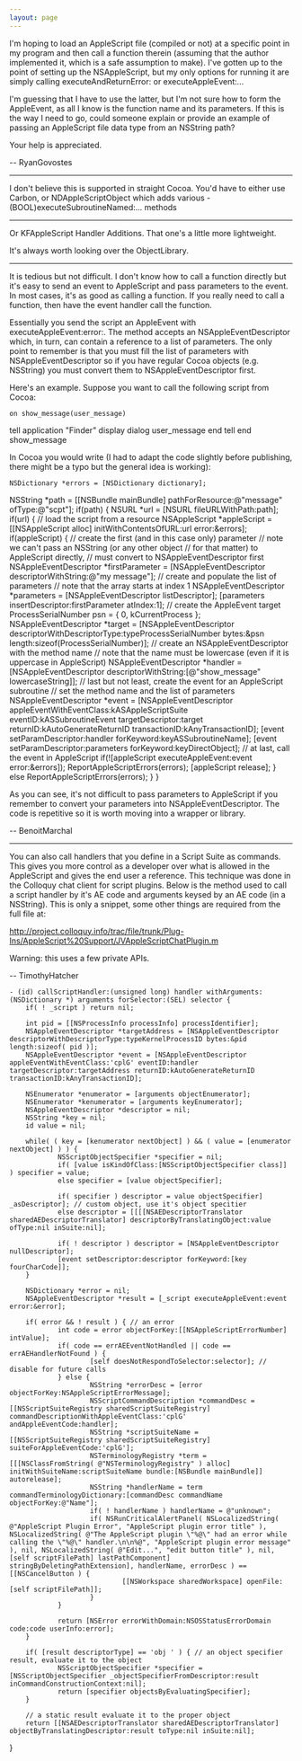 ```yaml
---
layout: page
---
```


I'm hoping to load an AppleScript file (compiled or not) at a specific point in my program and then call a function therein (assuming that the author implemented it, which is a safe assumption to make). I've gotten up to the point of setting up the NSAppleScript, but my only options for running it are simply calling executeAndReturnError: or executeAppleEvent:...

I'm guessing that I have to use the latter, but I'm not sure how to form the AppleEvent, as all I know is the function name and its parameters. If this is the way I need to go, could someone explain or provide an example of passing an AppleScript file data type from an NSString path?

Your help is appreciated.

-- RyanGovostes

----

I don't believe this is supported in straight Cocoa. You'd have to either use Carbon, or NDAppleScriptObject which adds various     - (BOOL)executeSubroutineNamed:... methods

----

Or KFAppleScript Handler Additions.  That one's a little more lightweight. 

It's always worth looking over the ObjectLibrary.  

----

It is tedious but not difficult. I don't know how to call a function directly but it's easy to send an event to AppleScript and pass parameters to the event. In most cases, it's as good as calling a function. If you really need to call a function, then have the event handler call the function.

Essentially you send the script an AppleEvent with     executeAppleEvent:error:. The method accepts an NSAppleEventDescriptor which, in turn, can contain a reference to a list of parameters. The only point to remember is that you must fill the list of parameters with NSAppleEventDescriptor so if you have regular Cocoa objects (e.g. NSString) you must convert them to NSAppleEventDescriptor first.

Here's an example. Suppose you want to call the following script from Cocoa:

    on show_message(user_message)
   tell application "Finder"
      display dialog user_message
   end tell
end show_message

In Cocoa you would write (I had to adapt the code slightly before publishing, there might be a typo but the general idea is working):

    NSDictionary *errors = [NSDictionary dictionary];
NSString *path = [[NSBundle mainBundle] pathForResource:@"message" ofType:@"scpt"];
if(path)
{
   NSURL *url = [NSURL fileURLWithPath:path];
   if(url)
   {
      // load the script from a resource
      NSAppleScript *appleScript = [[NSAppleScript alloc] initWithContentsOfURL:url error:&errors];
      if(appleScript)
      {
         // create the first (and in this case only) parameter
         // note we can't pass an NSString (or any other object
         // for that matter) to AppleScript directly,
         // must convert to NSAppleEventDescriptor first
         NSAppleEventDescriptor *firstParameter = [NSAppleEventDescriptor descriptorWithString:@"my message"];
         // create and populate the list of parameters
         // note that the array starts at index 1
         NSAppleEventDescriptor *parameters = [NSAppleEventDescriptor listDescriptor];
         [parameters insertDescriptor:firstParameter atIndex:1];
         // create the AppleEvent target
         ProcessSerialNumber psn = { 0, kCurrentProcess };
         NSAppleEventDescriptor *target = [NSAppleEventDescriptor descriptorWithDescriptorType:typeProcessSerialNumber
                                                                  bytes:&psn
                                                                  length:sizeof(ProcessSerialNumber)];
         // create an NSAppleEventDescriptor with the method name
         // note that the name must be lowercase (even if it is uppercase in AppleScript)
         NSAppleEventDescriptor *handler = [NSAppleEventDescriptor descriptorWithString:[@"show_message" lowercaseString]];
         // last but not least, create the event for an AppleScript subroutine
         // set the method name and the list of parameters
         NSAppleEventDescriptor *event = [NSAppleEventDescriptor appleEventWithEventClass:kASAppleScriptSuite
                                                                 eventID:kASSubroutineEvent
                                                                 targetDescriptor:target
                                                                 returnID:kAutoGenerateReturnID
                                                                 transactionID:kAnyTransactionID];
         [event setParamDescriptor:handler forKeyword:keyASSubroutineName];
         [event setParamDescriptor:parameters forKeyword:keyDirectObject];
         // at last, call the event in AppleScript
         if(![appleScript executeAppleEvent:event error:&errors]);
            R<nowiki/>eportAppleScriptErrors(errors);
         [appleScript release];
      }
      else
         R<nowiki/>eportAppleScriptErrors(errors);
   }
}

As you can see, it's not difficult to pass parameters to AppleScript if you remember to convert your parameters into NSAppleEventDescriptor.
The code is repetitive so it is worth moving into a wrapper or library.

-- BenoitMarchal


----

You can also call handlers that you define in a Script Suite as commands. This gives you more control as a developer over what is allowed in the AppleScript and gives the end user a reference. This technique was done in the Colloquy chat client for script plugins. Below is the method used to call a script handler by it's AE code and arguments keysed by an AE code (in a NSString). This is only a snippet, some other things are required from the full file at:

http://project.colloquy.info/trac/file/trunk/Plug-Ins/AppleScript%20Support/JVAppleScriptChatPlugin.m 

Warning: this uses a few private APIs.

-- TimothyHatcher

    - (id) callScriptHandler:(unsigned long) handler withArguments:(NSDictionary *) arguments forSelector:(SEL) selector {
        if( ! _script ) return nil;

        int pid = [[NSProcessInfo processInfo] processIdentifier];
        NSAppleEventDescriptor *targetAddress = [NSAppleEventDescriptor descriptorWithDescriptorType:typeKernelProcessID bytes:&pid length:sizeof( pid )];
        NSAppleEventDescriptor *event = [NSAppleEventDescriptor appleEventWithEventClass:'cplG' eventID:handler targetDescriptor:targetAddress returnID:kAutoGenerateReturnID transactionID:kAnyTransactionID];

        NSEnumerator *enumerator = [arguments objectEnumerator];
        NSEnumerator *kenumerator = [arguments keyEnumerator];
        NSAppleEventDescriptor *descriptor = nil;
        NSString *key = nil;
        id value = nil;

        while( ( key = [kenumerator nextObject] ) && ( value = [enumerator nextObject] ) ) {
                NSScriptObjectSpecifier *specifier = nil;
                if( [value isKindOfClass:[NSScriptObjectSpecifier class]] ) specifier = value;
                else specifier = [value objectSpecifier];

                if( specifier ) descriptor = value objectSpecifier] _asDescriptor]; // custom object, use it's object specitier
                else descriptor = [[[[NSAEDescriptorTranslator sharedAEDescriptorTranslator] descriptorByTranslatingObject:value ofType:nil inSuite:nil];

                if( ! descriptor ) descriptor = [NSAppleEventDescriptor nullDescriptor];
                [event setDescriptor:descriptor forKeyword:[key fourCharCode]];
        }

        NSDictionary *error = nil;
        NSAppleEventDescriptor *result = [_script executeAppleEvent:event error:&error];

        if( error && ! result ) { // an error
                int code = error objectForKey:[[NSAppleScriptErrorNumber] intValue];
                if( code == errAEEventNotHandled || code == errAEHandlerNotFound ) {
                        [self doesNotRespondToSelector:selector]; // disable for future calls
                } else {
                        NSString *errorDesc = [error objectForKey:NSAppleScriptErrorMessage];
                        NSScriptCommandDescription *commandDesc = [[NSScriptSuiteRegistry sharedScriptSuiteRegistry] commandDescriptionWithAppleEventClass:'cplG' andAppleEventCode:handler];
                        NSString *scriptSuiteName = [[NSScriptSuiteRegistry sharedScriptSuiteRegistry] suiteForAppleEventCode:'cplG'];
                        NSTerminologyRegistry *term = [[[NSClassFromString( @"NSTerminologyRegistry" ) alloc] initWithSuiteName:scriptSuiteName bundle:[NSBundle mainBundle]] autorelease];
                        NSString *handlerName = term commandTerminologyDictionary:[commandDesc commandName objectForKey:@"Name"];
                        if( ! handlerName ) handlerName = @"unknown";
                        if( NSRunCriticalAlertPanel( NSLocalizedString( @"AppleScript Plugin Error", "AppleScript plugin error title" ), NSLocalizedString( @"The AppleScript plugin \"%@\" had an error while calling the \"%@\" handler.\n\n%@", "AppleScript plugin error message" ), nil, NSLocalizedString( @"Edit...", "edit button title" ), nil, [self scriptFilePath] lastPathComponent] stringByDeletingPathExtension], handlerName, errorDesc ) == [[NSCancelButton ) {
                                [[NSWorkspace sharedWorkspace] openFile:[self scriptFilePath]];
                        }
                }

                return [NSError errorWithDomain:NSOSStatusErrorDomain code:code userInfo:error];
        }

        if( [result descriptorType] == 'obj ' ) { // an object specifier result, evaluate it to the object
                NSScriptObjectSpecifier *specifier = [NSScriptObjectSpecifier _objectSpecifierFromDescriptor:result inCommandConstructionContext:nil];
                return [specifier objectsByEvaluatingSpecifier];
        }

        // a static result evaluate it to the proper object
        return [[NSAEDescriptorTranslator sharedAEDescriptorTranslator] objectByTranslatingDescriptor:result toType:nil inSuite:nil];
}
